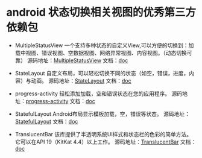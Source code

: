 # android 状态切换相关视图的优秀第三方依赖包

*	MultipleStatusView 一个支持多种状态的自定义View,可以方便的切换到：加载中视图、错误视图、空数据视图、网络异常视图、内容视图。（动态切换可靠）
源码地址：[MultipleStatusView](https://github.com/qyxxjd/MultipleStatusView) 文档：[doc](https://github.com/qyxxjd/MultipleStatusView/blob/master/READEME_CN.md)

*	StateLayout 自定义布局，可以轻松切换不同的状态（如空，错误，进度，内容）与动画。
源码地址：[StateLayout](https://github.com/lufficc/StateLayout) 文档：[doc](https://github.com/lufficc/StateLayout/blob/master/READEME_CN.md)

*	progress-activity 轻松添加加载，空和错误状态在您的应用程序。
源码地址：[progress-activity](https://github.com/vlonjatg/progress-activity) 文档：[doc](https://github.com/vlonjatg/progress-activity/blob/master/READEME_CN.md)

*	StatefulLayout Android布局显示模板加载，空，错误等状态。
源码地址：[StatefulLayout](https://github.com/gturedi/StatefulLayout) 文档：[doc](https://github.com/gturedi/StatefulLayout/blob/master/READEME_CN.md)

*	TranslucentBar 该库提供了半透明系统UI样式和状态栏的色彩的简单方法。它可以在API 19（KitKat 4.4）以上工作。
源码地址：[TranslucentBar](https://github.com/Kelin-Hong/TranslucentBar) 文档：[doc](https://github.com/Kelin-Hong/TranslucentBar/blob/master/READEME_CN.md)


